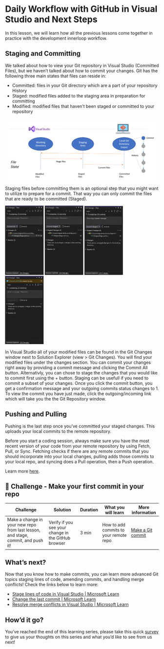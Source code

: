 ﻿# Daily Workflow with GitHub in Visual Studio and Next Steps 
In this lesson, we will learn how all the previous lessons come together in practice with the development innerloop workflow.

## Staging and Committing 
We talked about how to view your Git repository in Visual Studio (Committed Files), but we haven’t talked about how to commit your changes. Git has the following three main states that files can reside in:
*	Committed: files in your Git directory which are a part of your repository History
*	Staged: modified files added to the staging area in preparation for committing
*	Modified: modified files that haven’t been staged or committed to your repository

![Git states: modified, staged, committed](images/git-states.png)

Staging files before committing them is an optional step that you might want to utilize to prepare for a commit. That way you can only commit the files that are ready to be committed (Staged).

<div>
<img src="images/git-changes-modified.png" alt="Git Changes - modified" width="25%"/>
<img src="images/git-changes-staged.png" alt="Git Changes - staged" width="25%"/>
<img src="images/git-changes-commit-message.png" alt="Git Changes - commit message" width="25%"/>
<img src="images/git-changes-committed.png" alt="Git Changes - committed" width="25%"/>
</div>    

In Visual Studio all of your modified files can be found in the Git Changes window next to Solution Explorer (view > Git Changes). You will find your modified files under the changes section. You can commit your changes right away by providing a commit message and clicking the Commit All button. Alternativly, you can chose to stage the changes that you would like to commit first using the + button. Staging can be usefull if you need to commit a subset of your changes. Once you click the commit button, you get a confirmation message and your outgoing commits status changes to 1. To view the commit you have just made, click the outgoing/incoming link which will take you the the Git Repository window. 

## Pushing and Pulling
Pushing is the last step once you’ve committed your staged changes. This uploads your local commits to the remote repository.

Before you start a coding session, always make sure you have the most recent version of your code from your remote repository by using Fetch, Pull, or Sync. Fetching checks if there are any remote commits that you should incorporate into your local changes, pulling adds those commits to your local repo, and syncing does a Pull operation, then a Push operation.

Learn more [here](https://learn.microsoft.com/en-us/visualstudio/version-control/git-fetch-pull-sync?view=vs-2022).

## 🚨 Challenge - Make your first commit in your repo

| Challenge  | Solution   | Duration   | What you will learn | More information |
| ------------------------------- | ------------------------------- | ----------- |  -------------------------------------- | --------------- |
| Make a change in your new repo from last lesson, and stage, commit, and push it!	| Verify if you see your change in the GitHub  browser| 3 min |  How to add commits to your remote repo | [Make a Git commit](https://learn.microsoft.com/en-us/visualstudio/version-control/git-make-commit?view=vs-2022) |


## What’s next?
Now that you know how to make commits, you can learn more advanced Git topics staging lines of code,  amending commits, and handling merge conflicts! Check the links below to learn more:
*	[Stage lines of code in Visual Studio | Microsoft Learn](https://learn.microsoft.com/en-us/visualstudio/version-control/git-line-staging?view=vs-2022)
*	[Change the last commit | Microsoft Learn](https://learn.microsoft.com/en-us/visualstudio/version-control/git-manage-repository?view=vs-2022#change-the-last-commit-amend)
*	[Resolve merge conflicts in Visual Studio | Microsoft Learn](https://learn.microsoft.com/en-us/visualstudio/version-control/git-resolve-conflicts?view=vs-2022)

## How’d it go?
You’ve reached the end of this learning series, please take this quick [survey](https://www.research.net/r/BNXKD5W) to give us your thoughts on this series and what you’d like to see from us next!
